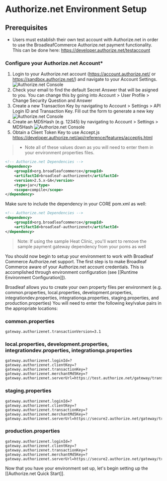 # Authorize.net Environment Setup

## Prerequisites

- Users must establish their own test account with Authorize.net in order to use the BroadleafCommerce Authorize.net payment functionality. This can be done here: https://developer.authorize.net/testaccount

### Configure your Authorize.net Account*
1. Login to your Authorize.net account (https://account.authorize.net/ or https://sandbox.authorize.net/) and navigate to your Account Settings.
![Authorize.net Console](payment-authorizenet-console-1.png)
2. Check your email to find the default Secret Answer that will be asigned to you. You can change this by going into Account > User Profile > Change Security Question and Answer
3. Create a new Transaction Key by navigating to Account > Settings > API Login ID and Transaction Key. Fill out the form to generate a new key
![Authorize.net Console](payment-authorizenet-console-2.png)
4. Create an MD5Hash (e.g. 12345) by navigating to Account > Settings > MD5Hash
![Authorize.net Console](payment-authorizenet-console-3.png)
5. Obtain a Client Token Key to use Accept.js 
https://developer.authorize.net/api/reference/features/acceptjs.html

> * Note all of these values down as you will need to enter them in your environment properties files.

```xml
<!-- Authorize.net Dependencies -->
<dependency>
    <groupId>org.broadleafcommerce</groupId>
    <artifactId>broadleaf-authorizenet</artifactId>
    <version>2.5.x-GA</version>
    <type>jar</type>
    <scope>compile</scope>
</dependency>
```
Make sure to include the dependency in your CORE pom.xml as well:

```xml
<!-- Authorize.net Dependencies -->
<dependency>
    <groupId>org.broadleafcommerce</groupId>
    <artifactId>broadleaf-authorizenet</artifactId>
</dependency>
```

> Note: If using the sample Heat Clinic, you'll want to remove the sample payment gateway dependency from your poms as well

You should now begin to setup your environment to work with Broadleaf Commerce Authorize.net support. 
The first step is to make Broadleaf Commerce aware of your Authorize.net account credentials. 
This is accomplished through environment configuration (see [[Runtime Environment Configuration]]).

Broadleaf allows you to create your own property files per environment (e.g. common.properties, local.properties, development.properties, integrationdev.properties, integrationqa.properties, staging.properties, and production.properties) 
You will need to enter the following key/value pairs in the appropriate locations:

### common.properties
    gateway.authorizenet.transactionVersion=3.1

### local.properties, development.properties, integrationdev.properties, integrationqa.properties
    gateway.authorizenet.loginId=?
    gateway.authorizenet.clientKey=?
    gateway.authorizenet.transactionKey=?
    gateway.authorizenet.merchantMd5Key=?
    gateway.authorizenet.serverUrl=https://test.authorize.net/gateway/transact.dll
    
### staging.properties
    gateway.authorizenet.loginId=?
    gateway.authorizenet.clientKey=?
    gateway.authorizenet.transactionKey=?
    gateway.authorizenet.merchantMd5Key=?
    gateway.authorizenet.serverUrl=https://secure2.authorize.net/gateway/transact.dll

### production.properties 
    gateway.authorizenet.loginId=?
    gateway.authorizenet.clientKey=?
    gateway.authorizenet.transactionKey=?
    gateway.authorizenet.merchantMd5Key=?   
    gateway.authorizenet.serverUrl=https://secure2.authorize.net/gateway/transact.dll

Now that you have your environment set up, let's begin setting up the [[Authorize.net Quick Start]].
